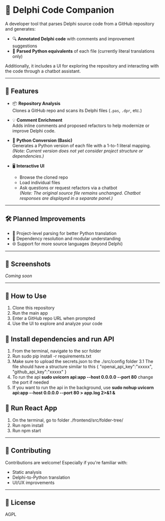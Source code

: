 # 🧠 Delphi Code Companion

A developer tool that parses Delphi source code from a GitHub repository and generates:

- 🔍 **Annotated Delphi code** with comments and improvement suggestions
- 🐍 **Parsed Python equivalents** of each file (currently literal translations only)

Additionally, it includes a UI for exploring the repository and interacting with the code through a chatbot assistant.

---

## 🚀 Features

- 📦 **Repository Analysis**  
  Clones a GitHub repo and scans its Delphi files (`.pas`, `.dpr`, etc.)

- 💡 **Comment Enrichment**  
  Adds inline comments and proposed refactors to help modernize or improve Delphi code.

- 🐍 **Python Conversion (Basic)**  
  Generates a Python version of each file with a 1-to-1 literal mapping.  
  *(Note: Current version does not yet consider project structure or dependencies.)*

- 🖥️ **Interactive UI**  
  - Browse the cloned repo
  - Load individual files
  - Ask questions or request refactors via a chatbot  
  *(Note: The original source file remains unchanged. Chatbot responses are displayed in a separate panel.)*

---

## 🛠️ Planned Improvements

- 🧱 Project-level parsing for better Python translation
- 🧩 Dependency resolution and modular understanding
- 🌐 Support for more source languages (beyond Delphi)

---

## 📸 Screenshots

*Coming soon*

---

## 📂 How to Use

1. Clone this repository
2. Run the main app
3. Enter a GitHub repo URL when prompted
4. Use the UI to explore and analyze your code

## 📂 Install dependencies and run API 
1. From the terminal, navigate to the scr folder
2. Run sudo pip install -r requirements.txt
3. Make sure to upload the secrets.json to the ./src/config folder
  3.1 The file should have a structure similar to this {
                                                         "openai_api_key":"xxxxx",
                                                         "github_api_key":"xxxxx"
                                                        }
5. To run the api **sudo uvicorn api:app --host 0.0.0.0 --port 80** change the port if needed
6. If you want to run the api in the background, use **sudo nohup uvicorn api:app --host 0.0.0.0 --port 80 > app.log 2>&1 &**

## 📂 Run React App 
1. On the terminal, go to folder ./frontend/src/folder-tree/
2. Run npm install
3. Run npm start 

---

## 🤝 Contributing

Contributions are welcome! Especially if you're familiar with:

- Static analysis
- Delphi-to-Python translation
- UI/UX improvements

---

## 🧾 License

AGPL
